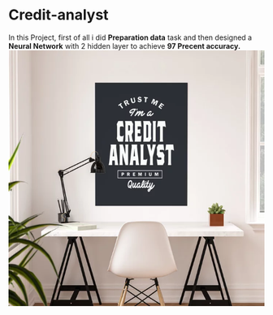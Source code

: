 # Credit-analyst
In this Project, first of all i did <b>Preparation data</b> task and then designed a <b>Neural Network</b> with 2 hidden layer to achieve <b>97 Precent accuracy.</b> 
<img src="photo.webp" />
